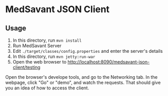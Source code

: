 MedSavant JSON Client
=====================

## Usage

1. In this directory, run `mvn install`
2. Run MedSavant Server
3. Edit `./target/classes/config.properties` and enter the server's details
4. In this directory, run `mvn jetty:run-war`
5. Open the web browser to [http://localhost:8090/medsavant-json-client/testing](http://localhost:8090/medsavant-json-client/testing)

Open the browser's develope tools, and go to the Networking tab.
In the webpage, click "Go" or "demo", and watch the requests. That should give
you an idea of how to access the client.


